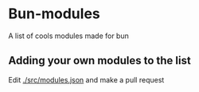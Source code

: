 # Bun-modules

A list of cools modules made for bun

## Adding your own modules to the list

Edit [./src/modules.json](./src/modules.json) and make a pull request
